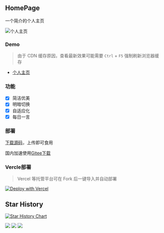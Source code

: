 ## HomePage
一个简介的个人主页

![个人主页](https://s2.loli.net/2023/11/03/MdOKuHU6XFp8hxz.png)

### Demo

>由于 CDN 缓存原因，查看最新效果可能需要 `Ctrl` + `F5` 强制刷新浏览器缓存

- [个人主页](https://bsgun.cn)

### 功能

- [x] 简洁优美
- [x] 明暗切换
- [x] 自适应化
- [x] 每日一言

### 部署

[下载源码](https://github.com/JLinMr/HomePage/releases)，上传即可食用

国内加速使用[Gitee下载](https://gitee.com/JLinMr/HomePage/releases)

### Vercle部署

>Vercel 等托管平台可在 Fork 后一键导入并自动部署

[![Deploy with Vercel](https://vercel.com/button)](https://vercel.com/new/clone?repository-url=https://github.com/JLinMr/HomePage/&repository-name=HomePage)

## Star History

[![Star History Chart](https://api.star-history.com/svg?repos=LinMr/HomePage&type=Date)](https://star-history.com/#LinMr/HomePage&Date)

<a title="SSL" target="_blank" href="https://myssl.com/seal/detail?domain=bsgun.cn"><img src="https://img.shields.io/badge/MySSL-安全认证-brightgreen"></a>&nbsp;<a title="CDN" target="_blank" href="https://www.jsdelivr.com/"><img src="https://img.shields.io/badge/CDN-jsdelivr-red"></a>&nbsp;<a title="Copyright" target="_blank" href="https://www.bsgun.cn"><img src="https://img.shields.io/badge/Copyright%20%C2%A9%202020--2023-JLinmr-blue"></a>

